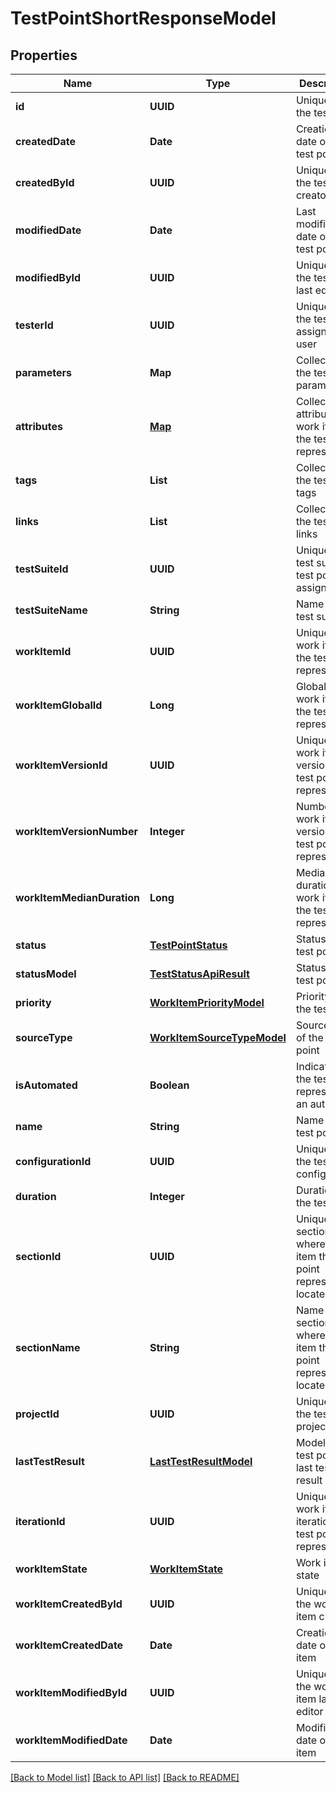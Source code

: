 # TestPointShortResponseModel
## Properties

| Name | Type | Description | Notes |
|------------ | ------------- | ------------- | -------------|
| **id** | **UUID** | Unique ID of the test point | [default to null] |
| **createdDate** | **Date** | Creation date of the test point | [default to null] |
| **createdById** | **UUID** | Unique ID of the test point creator | [default to null] |
| **modifiedDate** | **Date** | Last modification date of the test point | [optional] [default to null] |
| **modifiedById** | **UUID** | Unique ID of the test point last editor | [optional] [default to null] |
| **testerId** | **UUID** | Unique ID of the test point assigned user | [optional] [default to null] |
| **parameters** | **Map** | Collection of the test point parameters | [optional] [default to null] |
| **attributes** | [**Map**](AnyType.md) | Collection of attributes of work item the test point represents | [default to null] |
| **tags** | **List** | Collection of the test point tags | [default to null] |
| **links** | **List** | Collection of the test point links | [default to null] |
| **testSuiteId** | **UUID** | Unique ID of test suite the test point assigned to | [default to null] |
| **testSuiteName** | **String** | Name of the test suite | [default to null] |
| **workItemId** | **UUID** | Unique ID of work item the test point represents | [default to null] |
| **workItemGlobalId** | **Long** | Global ID of work item the test point represents | [default to null] |
| **workItemVersionId** | **UUID** | Unique ID of work item version the test point represents | [default to null] |
| **workItemVersionNumber** | **Integer** | Number of work item version the test point represents | [default to null] |
| **workItemMedianDuration** | **Long** | Median duration of work item the test point represents | [optional] [default to null] |
| **status** | [**TestPointStatus**](TestPointStatus.md) | Status of the test point | [default to null] |
| **statusModel** | [**TestStatusApiResult**](TestStatusApiResult.md) | Status of the test point | [default to null] |
| **priority** | [**WorkItemPriorityModel**](WorkItemPriorityModel.md) | Priority of the test point | [default to null] |
| **sourceType** | [**WorkItemSourceTypeModel**](WorkItemSourceTypeModel.md) | Source type of the test point | [default to null] |
| **isAutomated** | **Boolean** | Indicates if the test point represents an autotest | [default to null] |
| **name** | **String** | Name of the test point | [default to null] |
| **configurationId** | **UUID** | Unique ID of the test point configuration | [default to null] |
| **duration** | **Integer** | Duration of the test point | [default to null] |
| **sectionId** | **UUID** | Unique ID of section where work item the test point represents is located | [default to null] |
| **sectionName** | **String** | Name of section where work item the test point represents is located | [optional] [default to null] |
| **projectId** | **UUID** | Unique ID of the test point project | [default to null] |
| **lastTestResult** | [**LastTestResultModel**](LastTestResultModel.md) | Model of the test point last test result | [optional] [default to null] |
| **iterationId** | **UUID** | Unique ID of work item iteration the test point represents | [default to null] |
| **workItemState** | [**WorkItemState**](WorkItemState.md) | Work item state | [default to null] |
| **workItemCreatedById** | **UUID** | Unique ID of the work item creator | [default to null] |
| **workItemCreatedDate** | **Date** | Creation date of work item | [default to null] |
| **workItemModifiedById** | **UUID** | Unique ID of the work item last editor | [optional] [default to null] |
| **workItemModifiedDate** | **Date** | Modified date of work item | [optional] [default to null] |

[[Back to Model list]](../README.md#documentation-for-models) [[Back to API list]](../README.md#documentation-for-api-endpoints) [[Back to README]](../README.md)

